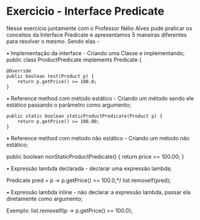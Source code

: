 # Exercicio - Interface Predicate

Nesse exercício juntamente com o Professor Nélio Alves pude praticar os conceitos da Interface Predicate e apresentamos 5 maneiras diferentes para resolver o mesmo. Sendo elas -

• Implementação da interface - Criando uma Classe e implementando;
public class ProductPredicate implements Predicate<Product> {

	@Override
	public boolean test(Product p) {
		return p.getPrice() >= 100.0;
	}

• Reference method com método estático - Criando um método sendo ele estático passando o parâmetro como argumento;
	
	public static boolean staticProductPredicate(Product p) {
		return p.getPrice() >= 100.00;
	}

• Reference method com método não estático - Criando um método não estático;
	
public boolean nonStaticProductPredicate() {
		return price >= 100.00;
	}

• Expressão lambda declarada - declarar uma expressão lambda;
	
Predicate<Product> pred = p -> p.getPrice() >= 100.0;*/
list.removeIf(pred);

• Expressão lambda inline - não declarar a expressão lambda, passar ela diretamente como argumento;
	
Exemplo: list.removeIf(p -> p.getPrice() >= 100.0);
